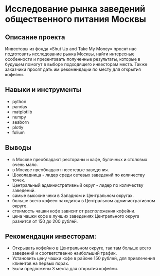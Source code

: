 # Исследование рынка заведений общественного питания Москвы
## Описание проекта
Инвесторы из фонда «Shut Up and Take My Money» просят нас подготовить исследование рынка Москвы, найти интересные особенности и презентовать полученные результаты, которые в будущем помогут в выборе подходящего инвесторам места.
Также заказчики просят дать им рекомендации по месту для открытия кофейни.
## Навыки и инструменты
- python
- pandas
- matplotlib
- numpy
- seaborn
- plotly
- folium
## Выводы
- в Москве преобладают рестораны и кафе, булочных и столовых очень мало.
- в Москве преобладают несетевые заведения.
- Шоколадница - лидер среди сетевых заведений по количеству точек.
- Центральный административный округ - лидер по количеству заведений.
- самые высокие чеки в Западном и Центральном округах.
- больше всего кофеен находится в Центральном административном округе.
- стоимость чашки кофе зависит от расположения кофейни.
- цена чашки кофе в лучших заведениях Центрального округа разнится от 150 до 200 рублей.
## Рекомендации инвесторам:
- Открывать кофейню в Центральном округе, так там больше всего заведений и соответственно наибольший трафик.
- Установить цену чашки кофе в районе 150 рублей, для привлечения клиентов на первых порах.
- Были предложены 3 места для открытия кофейни.
